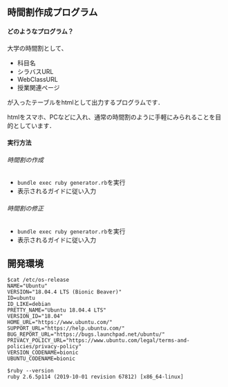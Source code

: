 ## 時間割作成プログラム

#### どのようなプログラム？
大学の時間割として、
- 科目名
- シラバスURL
- WebClassURL
- 授業関連ページ

が入ったテーブルをhtmlとして出力するプログラムです．

htmlをスマホ、PCなどに入れ、通常の時間割のように手軽にみられることを目的としています．

#### 実行方法
###### 時間割の作成
- `bundle exec ruby generator.rb`を実行
- 表示されるガイドに従い入力

###### 時間割の修正
- `bundle exec ruby generator.rb`を実行
- 表示されるガイドに従い入力

## 開発環境
```
$cat /etc/os-release
NAME="Ubuntu"
VERSION="18.04.4 LTS (Bionic Beaver)"
ID=ubuntu
ID_LIKE=debian
PRETTY_NAME="Ubuntu 18.04.4 LTS"
VERSION_ID="18.04"
HOME_URL="https://www.ubuntu.com/"
SUPPORT_URL="https://help.ubuntu.com/"
BUG_REPORT_URL="https://bugs.launchpad.net/ubuntu/"
PRIVACY_POLICY_URL="https://www.ubuntu.com/legal/terms-and-policies/privacy-policy"
VERSION_CODENAME=bionic
UBUNTU_CODENAME=bionic
```
```
$ruby --version
ruby 2.6.5p114 (2019-10-01 revision 67812) [x86_64-linux]
```